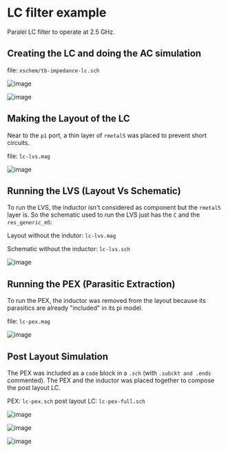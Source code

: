 # LC filter example

Paralel LC filter to operate at 2.5 GHz.

## Creating the LC and doing the AC simulation

file: `xschem/tb-impedance-lc.sch`

![image](https://github.com/user-attachments/assets/7a7b2e08-82bc-427c-99ba-5d5d10dcbb94)

![image](https://github.com/user-attachments/assets/68bec3b9-bb9e-4172-9736-5efa5f2bb347)

## Making the Layout of the LC

Near to the `p1` port, a thin layer of `rmetal5` was placed to prevent short circuits.

file: `lc-lvs.mag`

![image](https://github.com/user-attachments/assets/2ec82267-7887-491d-9d5f-1a731aabe32e)

## Running the LVS (Layout Vs Schematic)
To run the LVS, the inductor isn't considered as component but the `rmetal5` layer is. So the schematic used to run the LVS just has the `C` and the `res_generic_m5`:

Layout without the indutor: `lc-lvs.mag`

Schematic without the inductor: `lc-lvs.sch`

![image](https://github.com/user-attachments/assets/e9696fe1-5f6d-462f-a5d0-be457acbbe39)

## Running the PEX (Parasitic Extraction)
To run the PEX, the inductor was removed from the layout because its parasitics are already "included" in its pi model.

file: `lc-pex.mag`

![image](https://github.com/user-attachments/assets/34450339-f3c5-485d-a8af-d3b5206808f0)

## Post Layout Simulation

The PEX was included as a `code` block in a `.sch` (with `.subckt and .ends` commented). The PEX and the inductor was placed together to compose the post layout LC.

PEX: `lc-pex.sch`
post layout LC: `lc-pex-full.sch`

![image](https://github.com/user-attachments/assets/981030ff-7b48-49cd-b77c-bbe524e274bd)

![image](https://github.com/user-attachments/assets/3ad9a84c-d7d7-4cbd-93cd-a2321bb7adcf)

![image](https://github.com/user-attachments/assets/7dd1d7a4-3104-47e4-862c-3ed396489e67)




